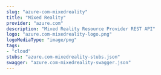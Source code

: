 ```yaml
---
slug: "azure-com-mixedreality"
title: "Mixed Reality"
provider: "azure.com"
description: "Mixed Reality Resource Provider REST API"
logo: "azure.com-mixedreality-logo.png"
logoMediaType: "image/png"
tags:
- "cloud"
stubs: "azure.com-mixedreality-stubs.json"
swagger: "azure.com-mixedreality-swagger.json"
---
```

